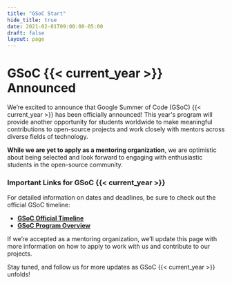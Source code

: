```yaml
---
title: "GSoC Start"
hide_title: true
date: 2021-02-01T09:00:00-05:00
draft: false
layout: page
---
```


<h1 class="custom-heading">GSoC {{< current_year >}} Announced</h1>

We’re excited to announce that Google Summer of Code (GSoC) {{< current_year >}} has been officially announced! This year's program will provide another opportunity for students worldwide to make meaningful contributions to open-source projects and work closely with mentors across diverse fields of technology.

**While we are yet to apply as a mentoring organization**, we are optimistic about being selected and look forward to engaging with enthusiastic students in the open-source community.

### Important Links for GSoC {{< current_year >}}

For detailed information on dates and deadlines, be sure to check out the official GSoC timeline:

- **[GSoC Official Timeline](https://summerofcode.withgoogle.com/how-it-works/#timeline)**
- **[GSoC Program Overview](https://summerofcode.withgoogle.com/how-it-works/#overview)**

If we’re accepted as a mentoring organization, we’ll update this page with more information on how to apply to work with us and contribute to our projects.

Stay tuned, and follow us for more updates as GSoC {{< current_year >}} unfolds!
